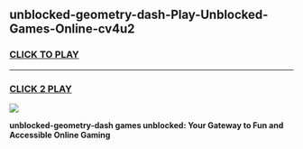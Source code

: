 
## unblocked-geometry-dash-Play-Unblocked-Games-Online-cv4u2
<h3>
<a href="https://premium76.site?title=unblocked-geometry-dash&ref=25A">CLICK TO PLAY</a></h3>
<hr>

<h3>
<a href="https://premium76.site?title=unblocked-geometry-dash&ref=25A">CLICK 2 PLAY</a>
  
</h3>

<a href="https://premium76.site?title=unblocked-geometry-dash&ref=25A"><img src="https://clearcache.store/games.png"></a>


**unblocked-geometry-dash games unblocked: Your Gateway to Fun and Accessible Online Gaming**
